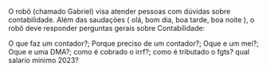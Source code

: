 O robô (chamado Gabriel) visa atender pessoas com dúvidas sobre contabilidade. 
Além das saudações ( olá, bom dia, boa tarde, boa noite ),
 o robô deve responder perguntas gerais sobre Contabilidade: 
 
O que faz um contador?; 
Porque preciso de um contador?; 
Oque e um mei?;
Oque e uma DMA?;
como é cobrado o irrf?;
como é tributado o fgts?
qual salario minimo 2023?


